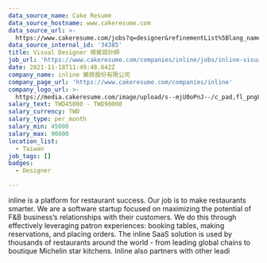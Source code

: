 ```yaml
---
data_source_name: Cake Resume
data_source_hostname: www.cakeresume.com
data_source_url: >-
  https://www.cakeresume.com/jobs?q=designer&refinementList%5Blang_name%5D%5B0%5D=English&refinementList%5Bsalary_type%5D=per_year
data_source_internal_id: '34385'
title: Visual Designer 視覺設計師
job_url: 'https://www.cakeresume.com/companies/inline/jobs/inline-visual-designer'
date: 2021-11-18T11:49:48.642Z
company_name: inline 樂排股份有限公司
company_page_url: 'https://www.cakeresume.com/companies/inline'
company_logo_url: >-
  https://media.cakeresume.com/image/upload/s--mjU0oPnJ--/c_pad,fl_png8,h_200,w_200/v1650254451/gcobtiotkqtm1zpix6h0.png
salary_text: TWD45000 - TWD90000
salary_currency: TWD
salary_type: per_month
salary_min: 45000
salary_max: 90000
location_list:
  - Taiwan
job_tags: []
badges:
  - Designer

---
```


inline is a platform for restaurant success. Our job is to make restaurants smarter. We are a software startup focused on maximizing the potential of F&B business’s relationships with their customers. We do this through effectively leveraging patron experiences: booking tables, making reservations, and placing orders. The inline SaaS solution is used by thousands of restaurants around the world - from leading global chains to boutique Michelin star kitchens. Inline also partners with other leadi